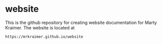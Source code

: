# website

This is the github repository for creating website documentation for Marty Kraimer.
The website is located at

    https://mrkraimer.github.io/website


